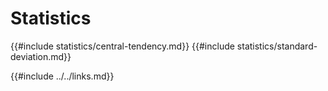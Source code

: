 # Statistics
{{#include statistics/central-tendency.md}}
{{#include statistics/standard-deviation.md}}


{{#include ../../links.md}}
